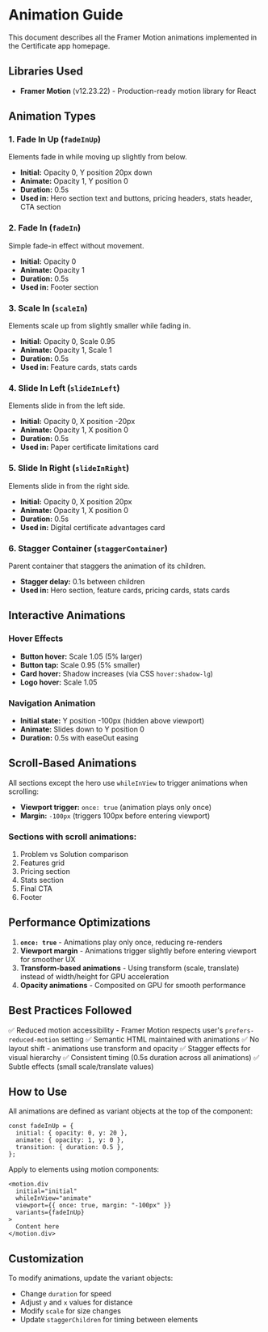 # Animation Guide

This document describes all the Framer Motion animations implemented in the Certificate app homepage.

## Libraries Used
- **Framer Motion** (v12.23.22) - Production-ready motion library for React

## Animation Types

### 1. **Fade In Up** (`fadeInUp`)
Elements fade in while moving up slightly from below.
- **Initial:** Opacity 0, Y position 20px down
- **Animate:** Opacity 1, Y position 0
- **Duration:** 0.5s
- **Used in:** Hero section text and buttons, pricing headers, stats header, CTA section

### 2. **Fade In** (`fadeIn`)
Simple fade-in effect without movement.
- **Initial:** Opacity 0
- **Animate:** Opacity 1
- **Duration:** 0.5s
- **Used in:** Footer section

### 3. **Scale In** (`scaleIn`)
Elements scale up from slightly smaller while fading in.
- **Initial:** Opacity 0, Scale 0.95
- **Animate:** Opacity 1, Scale 1
- **Duration:** 0.5s
- **Used in:** Feature cards, stats cards

### 4. **Slide In Left** (`slideInLeft`)
Elements slide in from the left side.
- **Initial:** Opacity 0, X position -20px
- **Animate:** Opacity 1, X position 0
- **Duration:** 0.5s
- **Used in:** Paper certificate limitations card

### 5. **Slide In Right** (`slideInRight`)
Elements slide in from the right side.
- **Initial:** Opacity 0, X position 20px
- **Animate:** Opacity 1, X position 0
- **Duration:** 0.5s
- **Used in:** Digital certificate advantages card

### 6. **Stagger Container** (`staggerContainer`)
Parent container that staggers the animation of its children.
- **Stagger delay:** 0.1s between children
- **Used in:** Hero section, feature cards, pricing cards, stats cards

## Interactive Animations

### Hover Effects
- **Button hover:** Scale 1.05 (5% larger)
- **Button tap:** Scale 0.95 (5% smaller)
- **Card hover:** Shadow increases (via CSS `hover:shadow-lg`)
- **Logo hover:** Scale 1.05

### Navigation Animation
- **Initial state:** Y position -100px (hidden above viewport)
- **Animate:** Slides down to Y position 0
- **Duration:** 0.5s with easeOut easing

## Scroll-Based Animations

All sections except the hero use `whileInView` to trigger animations when scrolling:
- **Viewport trigger:** `once: true` (animation plays only once)
- **Margin:** `-100px` (triggers 100px before entering viewport)

### Sections with scroll animations:
1. Problem vs Solution comparison
2. Features grid
3. Pricing section
4. Stats section
5. Final CTA
6. Footer

## Performance Optimizations

1. **`once: true`** - Animations play only once, reducing re-renders
2. **Viewport margin** - Animations trigger slightly before entering viewport for smoother UX
3. **Transform-based animations** - Using transform (scale, translate) instead of width/height for GPU acceleration
4. **Opacity animations** - Composited on GPU for smooth performance

## Best Practices Followed

✅ Reduced motion accessibility - Framer Motion respects user's `prefers-reduced-motion` setting
✅ Semantic HTML maintained with animations
✅ No layout shift - animations use transform and opacity
✅ Stagger effects for visual hierarchy
✅ Consistent timing (0.5s duration across all animations)
✅ Subtle effects (small scale/translate values)

## How to Use

All animations are defined as variant objects at the top of the component:

```tsx
const fadeInUp = {
  initial: { opacity: 0, y: 20 },
  animate: { opacity: 1, y: 0 },
  transition: { duration: 0.5 },
};
```

Apply to elements using motion components:

```tsx
<motion.div
  initial="initial"
  whileInView="animate"
  viewport={{ once: true, margin: "-100px" }}
  variants={fadeInUp}
>
  Content here
</motion.div>
```

## Customization

To modify animations, update the variant objects:
- Change `duration` for speed
- Adjust `y` and `x` values for distance
- Modify `scale` for size changes
- Update `staggerChildren` for timing between elements
